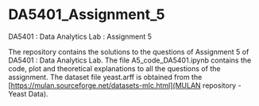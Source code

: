 # DA5401_Assignment_5
DA5401 : Data Analytics Lab : Assignment 5

The repository contains the solutions to the questions of Assignment 5 of DA5401 : Data Analytics Lab. The file A5_code_DA5401.ipynb contains the code, plot and theoretical explanations to all the questions of the assignment. The dataset file yeast.arff is obtained from the [https://mulan.sourceforge.net/datasets-mlc.html](MULAN repository - Yeast Data). 

